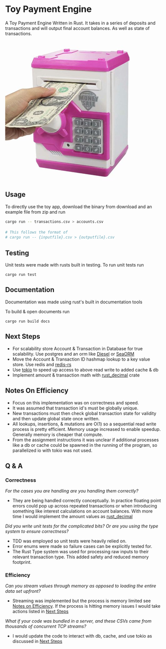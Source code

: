 # Toy Payment Engine
A Toy Payment Engine Written in Rust.  It takes in a series of deposits and transactions and will output final account balances. As well as state of transactions.

![Toy Bank Image](assets/toypaymentengine.jpeg)

## Usage
To directly use the toy app, download the binary from download and an example file from zip and run 
```bash
cargo run -- transactions.csv > accounts.csv

# This follows the format of
# cargo run -- {inputfile}.csv > {outputfile}.csv
```

## Testing
Unit tests were made with rusts built in testing.  To run unit tests run 
```
cargo run test
```

## Documentation
Documentation was made using rust's built in documentation tools

To build & open documents run 
```
cargo run build docs
```
## Next Steps
- For scalability store Account & Transaction in Database for true scalability.  Use postgres and an orm like [Diesel](https://diesel.rs/) or [SeaORM](https://www.sea-ql.org/SeaORM/)
- Move the Account & Transaction ID hashmap lookup to a key value store.  Use redis and [redis-rs](https://github.com/redis-rs/redis-rs)
- Use [tokio](https://tokio.rs/) to speed up access to above read write to added cache & db
- Implement amount & transaction math with [rust_decimal](https://docs.rs/rust_decimal/latest/rust_decimal/struct.Decimal.html) crate 


## Notes On Efficiency
- Focus on this implementation was on correctness and speed.  
- It was assumed that transaction id's must be globally unique.  
- New transactions must then check global transaction state for validity and then update global state once written.
- All lookups, insertions, & mutations are O(1) so a sequential read write process is pretty efficient.  Memory usage increased to enable speedup. Generally memory is cheaper that compute.
- From the assignment instructions it was unclear if additional processes like a db or cache could be spawned in the running of the program, so parallelized io with tokio was not used.

## Q & A
### Correctness
*For the cases you are handling are you handling them correctly?*
- They are being handled correctly conceptually.  In practice floating point errors could pop up across repeated transactions or when introducing something like interest calculations on account balances.  With more time I would implement the amount values as [rust_decimal](https://docs.rs/rust_decimal/latest/rust_decimal/struct.Decimal.html)

*Did you write unit tests for the complicated bits? Or are you using the type system to ensure correctness?*
- TDD was employed so unit tests were heavily relied on.  
- Error enums were made so failure cases can be explicitly tested for.  
- The Rust Type system was used for processing raw inputs to their relevant transaction type.  This added safety and reduced memory footprint.

### Efficiency
*Can you stream values through memory as opposed to loading the entire data set upfront?*
- Streaming was implemented but the process is memory limited see [Notes on Efficiency](#notes-on-efficiency).  If the process is hitting memory issues I would take actions listed in [Next Steps](#next-steps)


*What if your code was bundled in a server, and these CSVs came from thousands of concurrent TCP streams?*
- I would update the code to interact with db, cache, and use tokio as discussed in [Next Steps](#next-steps)
